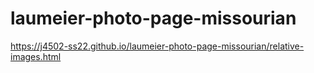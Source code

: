 # laumeier-photo-page-missourian

https://j4502-ss22.github.io/laumeier-photo-page-missourian/relative-images.html
